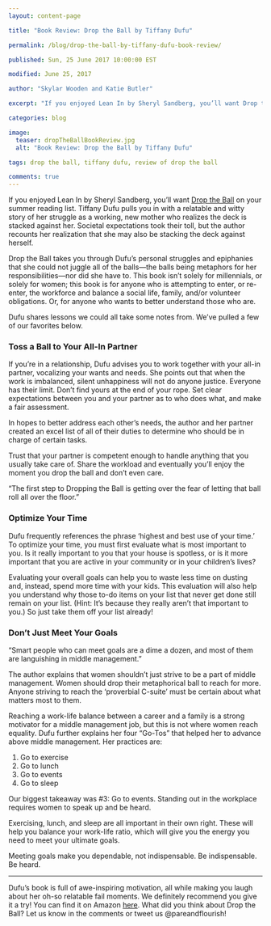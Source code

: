 ```yaml
---
layout: content-page

title: "Book Review: Drop the Ball by Tiffany Dufu"

permalink: /blog/drop-the-ball-by-tiffany-dufu-book-review/

published: Sun, 25 June 2017 10:00:00 EST

modified: June 25, 2017

author: "Skylar Wooden and Katie Butler"

excerpt: "If you enjoyed Lean In by Sheryl Sandberg, you’ll want Drop the Ball on your summer reading list. Tiffany Dufu pulls you in with a relatable and witty story of her struggle as a working, new mother who realizes the deck is stacked against her."

categories: blog

image:
  teaser: dropTheBallBookReview.jpg
  alt: "Book Review: Drop the Ball by Tiffany Dufu"

tags: drop the ball, tiffany dufu, review of drop the ball

comments: true
---
```


If you enjoyed Lean In by Sheryl Sandberg, you’ll want <a href="http://amzn.to/2wlunqt" target="_blank">Drop the Ball</a> on your summer reading list. Tiffany Dufu pulls you in with a relatable and witty story of her struggle as a working, new mother who realizes the deck is stacked against her. Societal expectations took their toll, but the author recounts her realization that she may also be stacking the deck against herself. 
 
Drop the Ball takes you through Dufu’s personal struggles and epiphanies that she could not juggle all of the balls—the balls being metaphors for her responsibilities—nor did she have to. This book isn’t solely for millennials, or solely for women; this book is for anyone who is attempting to enter, or re-enter, the workforce and balance a social life, family, and/or volunteer obligations. Or, for anyone who wants to better understand those who are.
 
Dufu shares lessons we could all take some notes from. We’ve pulled a few of our favorites below.

### Toss a Ball to Your All-In Partner

If you’re in a relationship, Dufu advises you to work together with your all-in partner, vocalizing your wants and needs. She points out that when the work is imbalanced, silent unhappiness will not do anyone justice. Everyone has their limit. Don’t find yours at the end of your rope. Set clear expectations between you and your partner as to who does what, and make a fair assessment. 
 
In hopes to better address each other’s needs, the author and her partner created an excel list of all of their duties to determine who should be in charge of certain tasks.
 
Trust that your partner is competent enough to handle anything that you usually take care of. Share the workload and eventually you’ll enjoy the moment you drop the ball and don’t even care. 
 
“The first step to Dropping the Ball is getting over the fear of letting that ball roll all over the floor.” 

### Optimize Your Time

Dufu frequently references the phrase ‘highest and best use of your time.’ To optimize your time, you must first evaluate what is most important to you. Is it really important to you that your house is spotless, or is it more important that you are active in your community or in your children’s lives? 
 
Evaluating your overall goals can help you to waste less time on dusting and, instead, spend more time with your kids. This evaluation will also help you understand why those to-do items on your list that never get done still remain on your list. (Hint: It’s because they really aren’t that important to you.) So just take them off your list already! 

### Don’t Just Meet Your Goals 

“Smart people who can meet goals are a dime a dozen, and most of them are languishing in middle management.” 
 
The author explains that women shouldn’t just strive to be a part of middle management. Women should drop their metaphorical ball to reach for more. Anyone striving to reach the ‘proverbial C-suite’ must be certain about what matters most to them. 
 
Reaching a work-life balance between a career and a family is a strong motivator for a middle management job, but this is not where women reach equality. Dufu further explains her four “Go-Tos” that helped her to advance above middle management. Her practices are:

<ol>
	<li>Go to exercise</li>
	<li>Go to lunch</li>
	<li>Go to events</li>
	<li>Go to sleep</li>
</ol>

Our biggest takeaway was #3: Go to events. Standing out in the workplace requires women to speak up and be heard. 
 
Exercising, lunch, and sleep are all important in their own right. These will help you balance your work-life ratio, which will give you the energy you need to meet  your ultimate goals.
 
Meeting goals make you dependable, not indispensable. Be indispensable. Be heard.

<hr class="secondary">

Dufu’s book is full of awe-inspiring motivation, all while making you laugh about her oh-so relatable fail moments. We definitely recommend you give it a try! You can find it on Amazon <a href="https://www.google.com/url?q=https://www.amazon.com/gp/product/1250071739/ref%3Das_li_tl?ie%3DUTF8%26tag%3Dpareandflouri-20%26camp%3D1789%26creative%3D9325%26linkCode%3Das2%26creativeASIN%3D1250071739%26linkId%3D511719fee662ac991a73297c972f4f96&sa=D&ust=1498406772794000&usg=AFQjCNHPjvxfbyqQXFqrt1tbiXR_wTgLbg" target="_blank">here</a>. What did you think about Drop the Ball? Let us know in the comments or tweet us @pareandflourish! 